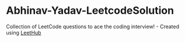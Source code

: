 # Abhinav-Yadav-LeetcodeSolution
Collection of LeetCode questions to ace the coding interview! - Created using [LeetHub](https://github.com/QasimWani/LeetHub)
